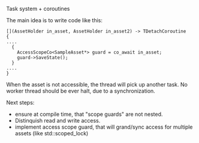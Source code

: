 Task system + coroutines

The main idea is to write code like this:

```
[](AssetHolder in_asset, AssetHolder in_asset2) -> TDetachCoroutine
{
....
  {
    AccessScopeCo<SampleAsset*> guard = co_await in_asset;
    guard->SaveState();
  }
....
}
```

When the asset is not accessible, the thread will pick up another task. No worker thread should be ever halt, due to a synchronization.

Next steps:
- ensure at compile time, that "scope guards" are not nested.
- Distinquish read and write access.
- implement access scope guard, that will grand/sync access for multiple assets (like std::scoped_lock)
